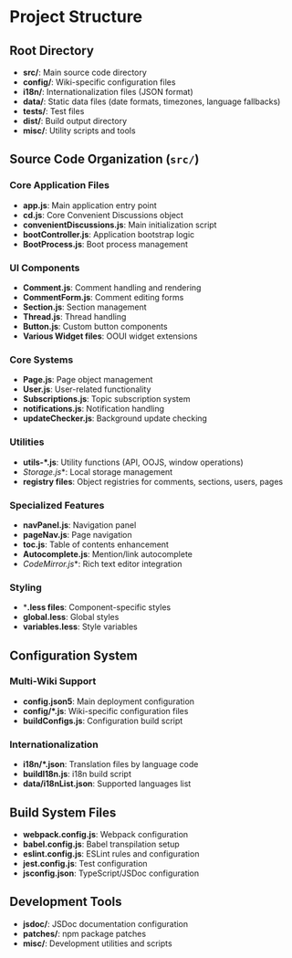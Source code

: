 # Project Structure

## Root Directory

- **src/**: Main source code directory
- **config/**: Wiki-specific configuration files
- **i18n/**: Internationalization files (JSON format)
- **data/**: Static data files (date formats, timezones, language fallbacks)
- **tests/**: Test files
- **dist/**: Build output directory
- **misc/**: Utility scripts and tools

## Source Code Organization (`src/`)

### Core Application Files
- **app.js**: Main application entry point
- **cd.js**: Core Convenient Discussions object
- **convenientDiscussions.js**: Main initialization script
- **bootController.js**: Application bootstrap logic
- **BootProcess.js**: Boot process management

### UI Components
- **Comment.js**: Comment handling and rendering
- **CommentForm.js**: Comment editing forms
- **Section.js**: Section management
- **Thread.js**: Thread handling
- **Button.js**: Custom button components
- **Various Widget files**: OOUI widget extensions

### Core Systems
- **Page.js**: Page object management
- **User.js**: User-related functionality
- **Subscriptions.js**: Topic subscription system
- **notifications.js**: Notification handling
- **updateChecker.js**: Background update checking

### Utilities
- **utils-*.js**: Utility functions (API, OOJS, window operations)
- **Storage*.js**: Local storage management
- **registry files**: Object registries for comments, sections, users, pages

### Specialized Features
- **navPanel.js**: Navigation panel
- **pageNav.js**: Page navigation
- **toc.js**: Table of contents enhancement
- **Autocomplete.js**: Mention/link autocomplete
- **CodeMirror*.js**: Rich text editor integration

### Styling
- ***.less files**: Component-specific styles
- **global.less**: Global styles
- **variables.less**: Style variables

## Configuration System

### Multi-Wiki Support
- **config.json5**: Main deployment configuration
- **config/*.js**: Wiki-specific configuration files
- **buildConfigs.js**: Configuration build script

### Internationalization
- **i18n/*.json**: Translation files by language code
- **buildI18n.js**: i18n build script
- **data/i18nList.json**: Supported languages list

## Build System Files

- **webpack.config.js**: Webpack configuration
- **babel.config.js**: Babel transpilation setup
- **eslint.config.js**: ESLint rules and configuration
- **jest.config.js**: Test configuration
- **jsconfig.json**: TypeScript/JSDoc configuration

## Development Tools

- **jsdoc/**: JSDoc documentation configuration
- **patches/**: npm package patches
- **misc/**: Development utilities and scripts